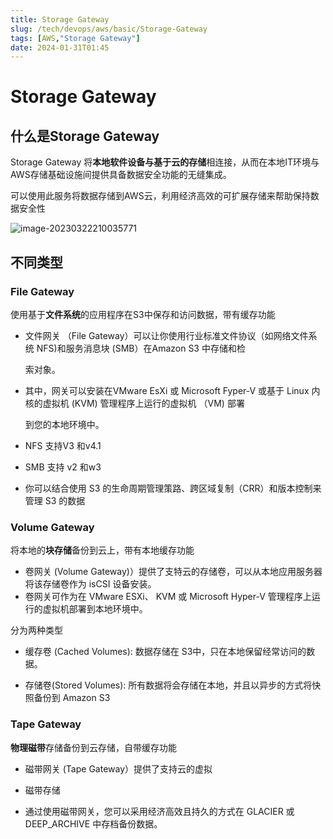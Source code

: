 ```yaml
---
title: Storage Gateway
slug: /tech/devops/aws/basic/Storage-Gateway
tags: [AWS,"Storage Gateway"]
date: 2024-01-31T01:45
---
```

# Storage Gateway

## 什么是Storage Gateway

Storage Gateway 将**本地软件设备与基于云的存储**相连接，从而在本地IT环境与AWS存储基础设施间提供具备数据安全功能的无缝集成。

可以使用此服务将数据存储到AWS云，利用经济高效的可扩展存储来帮助保持数据安全性

![image-20230322210035771](https://picgo-starry.oss-cn-beijing.aliyuncs.com/img/devops/AWS/Stroage-Gateway.png)

## 不同类型

### File Gateway

使用基于**文件系统**的应用程序在S3中保存和访问数据，带有缓存功能

- ﻿文件网关 （File Gateway）可以让你使用行业标准文件协议（如网络文件系统 NFS)和服务消息块 (SMB）在Amazon S3 中存储和检

  索对象。

- ﻿其中，网关可以安装在VMware EsXi 或 Microsoft Fyper-V 或基于 Linux 内核的虚拟机 (KVM) 管理程序上运行的虚拟机 （VM) 部署

  到您的本地环境中。

- ﻿﻿NFS 支持V3 和v4.1

- ﻿SMB 支持 v2 和w3

- ﻿你可以结合使用 S3 的生命周期管理策路、跨区域复制（CRR）和版本控制来管理 S3 的数据

### Volume Gateway

将本地的**块存储**备份到云上，带有本地缓存功能

- ﻿卷网关 (Volume Gateway)）提供了支特云的存储卷，可以从本地应用服务器将该存储卷作为 isCSI 设备安装。
- ﻿卷网关可作为在 VMware ESXi、 KVM 或 Microsoft Hyper-V 管理程序上运行的虚拟机部署到本地环境中。

分为两种类型

- 缓存卷 (Cached Volumes): 数据存储在 S3中，只在本地保留经常访问的数据。

- 存储卷(Stored Volumes): 所有数据将会存储在本地，并且以异步的方式将快照备份到 Amazon S3

### Tape Gateway

**物理磁带**存储备份到云存储，自带缓存功能

- 磁带网关 (Tape Gateway）提供了支持云的虚拟

- 磁带存储

- 通过使用磁带网关，您可以采用经济高效且持久的方式在 GLACIER 或 DEEP_ARCHIVE 中存档备份数据。
